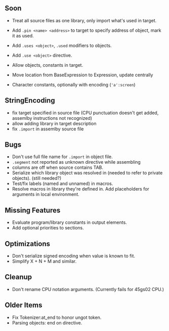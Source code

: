 ## Soon

- Treat all source files as one library, only import what's used in target.
- Add `.pin <name> <address>` to target to specify address of object, mark it as used.
- Add `.uses <object>`, `.used` modifiers to objects.
- Add `.use <object>` directive.
- Allow objects, constants in target.

 
- Move location from BaseExpression to Expression, update centrally
- Character constants, optionally with encoding (`'a':screen`)

## StringEncoding

- fix target specified in source file (CPU punctuation doesn't get added, assemlby instructions not recognized)
- allow adding library in target description
- fix `.import` in assemlby source file

## Bugs

- Don't use full file name for `.import` in object file. 
- `.segment` not reported as unknown directive while assembling
- columns are off when source contains TAB.
- Serialize which library object was resolved in (needed to refer to private objects). (still needed?)
- Test/fix labels (named and unnamed) in macros.
- Resolve macros in library they're defined in. Add placeholders for arguments in local environment.


## Missing Features

- Evaluate program/library constants in output elements.
- Add optional priorities to sections.


## Optimizations

- Don't serialize signed encoding when value is known to fit.
- Simplify X + N + M and similar.


## Cleanup

- Don't rename CPU notation arguments. (Currently fails for 45gs02 CPU.)


## Older Items

- Fix Tokenizer:at_end to honor ungot token.
- Parsing objects: end on directive.
